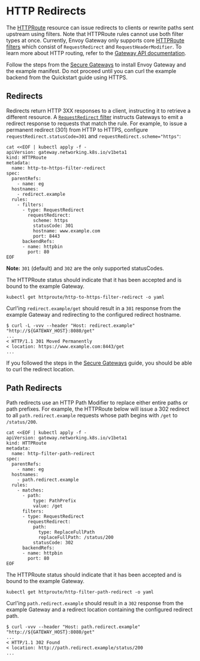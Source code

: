 # HTTP Redirects

The [HTTPRoute][] resource can issue redirects to clients or rewrite paths sent upstream using filters. Note that
HTTPRoute rules cannot use both filter types at once. Currently, Envoy Gateway only supports core [HTTPRoute filters][]
which consist of `RequestRedirect` and `RequestHeaderModifier`. To learn more about HTTP routing, refer to the
[Gateway API documentation][].

Follow the steps from the [Secure Gateways](SECURE_GATEWAY.md) to install Envoy Gateway and the example manifest. Do not
proceed until you can curl the example backend from the Quickstart guide using HTTPS.

## Redirects
Redirects return HTTP 3XX responses to a client, instructing it to retrieve a different resource. A
[`RequestRedirect` filter][req_filter] instructs Gateways to emit a redirect response to requests that match the rule.
For example, to issue a permanent redirect (301) from HTTP to HTTPS, configure `requestRedirect.statusCode=301` and
`requestRedirect.scheme="https"`:

```shell
cat <<EOF | kubectl apply -f -
apiVersion: gateway.networking.k8s.io/v1beta1
kind: HTTPRoute
metadata:
  name: http-to-https-filter-redirect
spec:
  parentRefs:
    - name: eg
  hostnames:
    - redirect.example
  rules:
    - filters:
      - type: RequestRedirect
        requestRedirect:
          scheme: https
          statusCode: 301
          hostname: www.example.com
          port: 8443
      backendRefs:
      - name: httpbin
        port: 80
EOF
```

__Note:__ `301` (default) and `302` are the only supported statusCodes.

The HTTPRoute status should indicate that it has been accepted and is bound to the example Gateway.

```shell
kubectl get httproute/http-to-https-filter-redirect -o yaml
```

Curl'ing `redirect.example/get` should result in a `301` response from the example Gateway and redirecting to the
configured redirect hostname.

```shell
$ curl -L -vvv --header "Host: redirect.example" "http://${GATEWAY_HOST}:8080/get"
...
< HTTP/1.1 301 Moved Permanently
< location: https://www.example.com:8443/get
...
```

If you followed the steps in the [Secure Gateways](SECURE_GATEWAY.md) guide, you should be able to curl the redirect
location.

## Path Redirects
Path redirects use an HTTP Path Modifier to replace either entire paths or path prefixes. For example, the HTTPRoute
below will issue a 302 redirect to all `path.redirect.example` requests whose path begins with `/get` to `/status/200`.

```shell
cat <<EOF | kubectl apply -f -
apiVersion: gateway.networking.k8s.io/v1beta1
kind: HTTPRoute
metadata:
  name: http-filter-path-redirect
spec:
  parentRefs:
    - name: eg
  hostnames:
    - path.redirect.example
  rules:
    - matches:
      - path:
          type: PathPrefix
          value: /get
      filters:
      - type: RequestRedirect
        requestRedirect:
          path:
            type: ReplaceFullPath
            replaceFullPath: /status/200
          statusCode: 302
      backendRefs:
      - name: httpbin
        port: 80
EOF
```

The HTTPRoute status should indicate that it has been accepted and is bound to the example Gateway.

```shell
kubectl get httproute/http-filter-path-redirect -o yaml
```

Curl'ing `path.redirect.example` should result in a `302` response from the example Gateway and a redirect location
containing the configured redirect path.

```console
$ curl -vvv --header "Host: path.redirect.example" "http://${GATEWAY_HOST}:8080/get"
...
< HTTP/1.1 302 Found
< location: http://path.redirect.example/status/200
...
```

[HTTPRoute]: https://gateway-api.sigs.k8s.io/api-types/httproute/
[HTTPRoute filters]: https://gateway-api.sigs.k8s.io/references/spec/#gateway.networking.k8s.io/v1beta1.HTTPRouteFilter
[Gateway API documentation]: https://gateway-api.sigs.k8s.io/
[req_filter]: https://gateway-api.sigs.k8s.io/references/spec/#gateway.networking.k8s.io/v1beta1.HTTPRequestRedirectFilter
